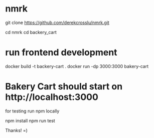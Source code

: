 # nmrk


git clone https://github.com/derekcrosslu/nmrk.git

cd nmrk
cd backery_cart

# run frontend development 

docker build -t backery-cart .
docker run -dp 3000:3000 bakery-cart

# Bakery Cart should start on  http://localhost:3000

for testing run npm locally

npm install
npm run test


Thanks! =)
